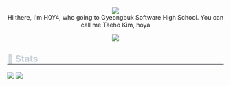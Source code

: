 <div align="center">

  <img src="https://capsule-render.vercel.app/api?type=slice&height=300&color=gradient&text=Hoya76's%20Github&section=header&fontColor=gradient">

  <a href="https://www.youtube.com/watch?v=dQw4w9WgXcQ" target="_blank">
  </a>
</div>

<div align="center">
  Hi there, I'm H0Y4, who going to Gyeongbuk Software High School.
  You can call me Taeho Kim, hoya
</div>

<p align="center">
  <a href="https://skillicons.dev">
    <img src="https://skillicons.dev/icons?i=git,github,react,js,mui,discord,twitter,vscode,codepen" />
  </a>
</p>

<div style="text-align: left;"> 
    <h2 style="border-bottom: 1px solid #21262d; color: #c9d1d9;"> 🏅 Stats </h2> <div style="text-align: left;"> <img src="https://github-readme-stats.vercel.app/api?username=Podk76&bg_color=60,ffaf7a,e576d1&title_color=0008ff&text_color=0008ff"
         /> <img src="https://github-readme-stats.vercel.app/api/top-langs/?username=Podk76&layout=compact&bg_color=60,ffaf7a,e576d1&title_color=0008ff&text_color=0008ff"
           /> </div> 
    </div>
